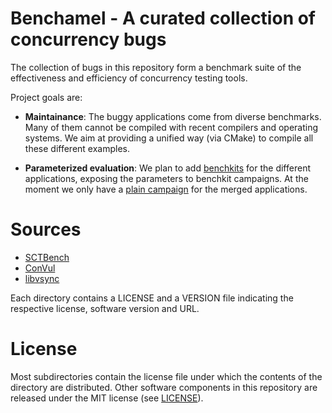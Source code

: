 # Benchamel - A curated collection of concurrency bugs

The collection of bugs in this repository form a benchmark suite of the
effectiveness and efficiency of concurrency testing tools.

Project goals are:
- **Maintainance**: The buggy applications come from diverse benchmarks. Many
  of them cannot be compiled with recent compilers and operating systems. We
  aim at providing a unified way (via CMake) to compile all these different
  examples.

- **Parameterized evaluation**: We plan to add
  [benchkits](https://github.com/open-s4c/benchkit) for the different
  applications, exposing the parameters to benchkit campaigns. At the moment we
  only have a [plain campaign](TBD) for the merged applications.

# Sources

- [SCTBench](https://github.com/mc-imperial/sctbench.git)
- [ConVul](https://github.com/mryancai/ConVul)
- [libvsync](https://github.com/open-s4c/libvsync)

Each directory contains a LICENSE and a VERSION file indicating the respective
license, software version and URL.

# License

Most subdirectories contain the license file under which the contents of the
directory are distributed. Other software components in this repository are
released under the MIT license (see [LICENSE](LICENSE)).
